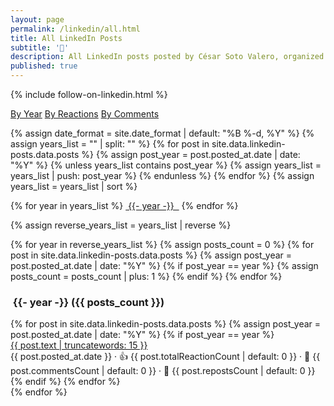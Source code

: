 ```yaml
---
layout: page
permalink: /linkedin/all.html
title: All LinkedIn Posts
subtitle: '🤝'
description: All LinkedIn posts posted by César Soto Valero, organized by year.
published: true
---
```


{% include follow-on-linkedin.html %}

<!-- Buttons for ordering LinkedIn posts -->
<div class="list-filters">
   <a href="/linkedin/all.html" class="list-filter filter-selected">By Year</a>
   <a href="/linkedin/reactions.html" class="list-filter">By Reactions</a>
   <a href="/linkedin/comments.html" class="list-filter">By Comments</a>
</div>

{% assign date_format = site.date_format | default: "%B %-d, %Y" %}
{% assign years_list = "" | split: "" %}
{% for post in site.data.linkedin-posts.data.posts %}
{% assign post_year = post.posted_at.date | date: "%Y" %}
{% unless years_list contains post_year %}
{% assign years_list = years_list | push: post_year %}
{% endunless %}
{% endfor %}
{% assign years_list = years_list | sort %}

<!-- Years cloud -->
<div class="tag-list">
    {% for year in years_list %}
    <a href="#{{- year -}}" class="btn btn-primary tag-btn"><i class="fas fa-calendar-alt" aria-hidden="true"></i>&nbsp;{{- year -}} &nbsp;</a>
    {% endfor %}
</div>

{% assign reverse_years_list = years_list | reverse %}

<div id="full-tags-list">
    {% for year in reverse_years_list %}
    {% assign posts_count = 0 %}
    {% for post in site.data.linkedin-posts.data.posts %}
        {% assign post_year = post.posted_at.date | date: "%Y" %}
        {% if post_year == year %}
            {% assign posts_count = posts_count | plus: 1 %}
        {% endif %}
    {% endfor %}
    <h3 id="{{- year -}}" class="linked-section">
        <i class="fas fa-calendar-alt" aria-hidden="true"></i>
        &nbsp;{{- year -}}&nbsp;({{ posts_count }})
    </h3>
    <div class="post-list">
        {% for post in site.data.linkedin-posts.data.posts %}
        {% assign post_year = post.posted_at.date | date: "%Y" %}
        {% if post_year == year %}
        <div class="tag-entry">
            <a href="{{ post.postUrl }}" target="_blank">{{ post.text | truncatewords: 15 }}</a>
            <div class="entry-date">
                <!-- markdownlint-disable MD033 -->
                <time datetime="{{ post.posted_at.date }}">{{ post.posted_at.date }}</time>
                <!-- markdownlint-enable MD033 -->
                <!-- markdownlint-disable MD033 -->
                <span class="post-stats">
                    · 👍 {{ post.totalReactionCount | default: 0 }}
                    · 💬 {{ post.commentsCount | default: 0 }}
                    · 🔁 {{ post.repostsCount | default: 0 }}
                </span>
                <!-- markdownlint-enable MD033 -->
            </div>
        </div>
        {% endif %}
        {% endfor %}
    </div>
    {% endfor %}
</div>
